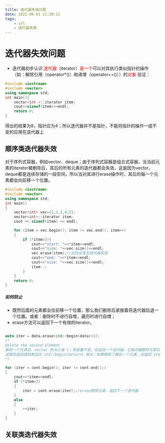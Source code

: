 ```yaml
---
title: 迭代器失效问题
date: 2021-06-01 21:20:11
tags:
    - stl
    - 迭代器失效
---
```

# 迭代器失效问题

* 迭代器初步认识
  <font color=#FF0000 >迭代器</font>（iterator）<font color=#FF0000 >是一个</font>可以对其执行类似指针的操作（如：解除引用（operator*()）和递增（operator++()））的<font color=#FF0000 >对象</font>
验证：
```cpp
#include <iostream>
#include <vector>
using namespace std;
int main(){
    vector<int >::iterator item;
    cout<<sizeof(item)<<endl;
    return 0;
}
```
得出的结果为8，指针应为4；所以迭代器并不是指针，不能将指针的操作一成不变的应用在迭代器上

<!--more-->
## 顺序类迭代器失效
对于序列式容器，例如vector、deque；由于序列式容器是组合式容器，当当前元素的iterator被删除后，其后的所有元素的迭代器都会失效，这是因为vector，deque都是连续存储的一段空间，所以当对其进行erase操作时，其后的每一个元素都会向前移一个位置。
```c++
#include <iostream>
#include <vector>
using namespace std;
int main()
{
    vector<int> vec={1,2,3,4,5};
    vector<int>::iterator item;
    cout << sizeof(item) << endl;

    for (item = vec.begin(); item != vec.end(); item++)
    {
        if (*item>2){
            cout<<"start: "<<*item<<endl;
            cout<<"size: "<<vec.size()<<endl;
            vec.erase(item);//此处会发生迭代器失效
            cout<<"end: "<<*item<<endl;
            cout<<"size: "<<vec.size()<<endl;
            item--;
        }
    }
    return 0;
}
```
##### 如何防止
* 既然后面的元素都会往前移一个位置，那么我们删除后紧接着将迭代器后退一个位置。或者：删除时不进行自增，遍历时进行自增；
* erase方法可以返回下一个有效的iterator。

```cpp

auto iter = data.erase(std::begin(data)+1); 
/*
Delete the second element
删除一个元素后，vector 的大小减 1；但容量不变。会返回一个迭代器，它指向被删除元素后的一个元素。
这里的返回值和表达式 std::begin(data)+1 相关；如果移除了最后一个元素，会返回 std::end(data)。
*/

for (iter = cont.begin(); iter != cont.end();)
{
    cout<<*item<<endl;
    if (*item>2)
    {
        iter = cont.erase(iter);//erase删除元素，返回下一个迭代器 
    }
    else
    {
        ++iter;
    }
}
```

## 关联类迭代器失效